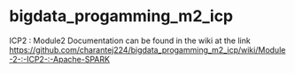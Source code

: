 # bigdata_progamming_m2_icp

ICP2 : Module2 Documentation can be found in the wiki at the link 
https://github.com/charantej224/bigdata_progamming_m2_icp/wiki/Module-2-:-ICP2-:-Apache-SPARK
